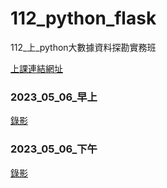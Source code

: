 # __112_python_flask__
112_上_python大數據資料探勘實務班

[上課連結網址](https://meet.google.com/ghs-xzys-oaj)

### 2023_05_06_早上
[錄影](https://youtube.com/live/fWLSVRak3Cg)


### 2023_05_06_下午
[錄影](https://youtube.com/live/s1B70OYObks)


